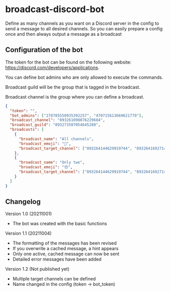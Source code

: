 # broadcast-discord-bot
Define as many channels as you want on a Discord server in the config to send a message to all desired channels. So you can easily prepare a config once and then always output a message as a broadcast

## Configuration of the bot 
The token for the bot can be found on the following website: https://discord.com/developers/applications. 

You can define bot admins who are only allowed to execute the commands.

Broadcast guild will be the group that is tagged in the broadcast.

Broadcast channel is the group where you can define a broadcast.

```json
{
  "token": "",
  "bot_admins": ["278785550935392257", "470715613669621770"],
  "broadcast_channel": "893261098076229684",
  "broadcast_guild": "893273507054645280",
  "broadcasts": [
    {
      "broadcast_name": "All channels",
      "broadcast_emoji": "💎",
      "broadcast_target_channel": ["893264144629919744", "893264169271443467", "893264274166788187"]
    },
    {
      "broadcast_name": "Only two",
      "broadcast_emoji": "😍",
      "broadcast_target_channel": ["893264144629919744", "893264169271443467"]
    }
  ]
}
```

## Changelog
Version 1.0 (20211001)
+ The bot was created with the basic functions

Version 1.1 (20211004)
+ The formatting of the messages has been revised
+ If you overwrite a cached message, a hint appears
+ Only one active, cached message can now be sent
+ Detailed error messages have been added

Version 1.2 (Not published yet)
+ Multiple target channels can be defined
+ Name changed in the config (token -> bot_token)
